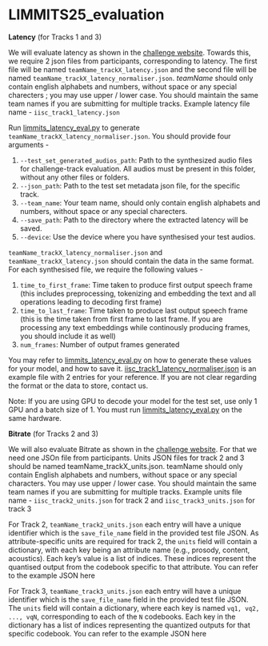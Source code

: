 # LIMMITS25_evaluation

**Latency** (for Tracks 1 and 3)

We will evaluate latency as shown in the [challenge website](https://sites.google.com/view/limmits25/challenge/challenge-evaluation). Towards this, we require 2 json files from participants, corresponding to latency. The first file will be named ``teamName_trackX_latency.json`` and the second file will be named ``teamName_trackX_latency_normaliser.json``. _teamName_ should only contain english alphabets and numbers, without space or any special charecters ; you may use upper / lower case. You should maintain the same team names if you are submitting for multiple tracks. Example latency file name - ``iisc_track1_latency.json``

Run [limmits_latency_eval.py](limmits_latency_eval.py) to generate ``teamName_trackX_latency_normaliser.json``. You should provide four arguments - 
1. ``--test_set_generated_audios_path``: Path to the synthesized audio files for challenge-track evaluation. All audios must be present in this folder, without any other files or folders.
2. ``--json_path``: Path to the test set metadata json file, for the specific track.
3. ``--team_name``: Your team name, should only contain english alphabets and numbers, without space or any special charecters.
4. ``--save_path``: Path to the directory where the extracted latency will be saved.
5. ``--device``: Use the device where you have synthesised your test audios. 

``teamName_trackX_latency_normaliser.json`` and ``teamName_trackX_latency.json`` should contain the data in the same format. For each synthesised file, we require the following values - 
1. ``time_to_first_frame``: Time taken to produce first output speech frame (this includes preprocessing, tokenizing and embedding the text and all operations leading to decoding first frame) 
2. ``time_to_last_frame``: Time taken to produce last output speech frame (this is the time taken from first frame to last frame. If you are processing any text embeddings while continously producing frames, you should include it as well)
3. ``num_frames``: Number of output frames generated
   
You may refer to [limmits_latency_eval.py](limmits_latency_eval.py) on how to generate these values for your model, and how to save it. [iisc_track1_latency_normaliser.json](iisc_track1_latency_normaliser.json) is an example file with 2 entries for your reference. If you are not clear regarding the format or the data to store, contact us.

Note: If you are using GPU to decode your model for the test set, use only 1 GPU and a batch size of 1. You must run [limmits_latency_eval.py](limmits_latency_eval.py) on the same hardware.







**Bitrate** (for Tracks 2 and 3)

We will also evaluate Bitrate as shown in the [challenge website](https://sites.google.com/view/limmits25/challenge/challenge-evaluation). For that we need one JSOn file from participants. Units JSON files for track 2 and 3  should be named  teamName_trackX_units.json. teamName should only contain English alphabets and numbers, without space or any special characters. You may use upper / lower case. You should maintain the same team names if you are submitting for multiple tracks. 
Example units file name - ``iisc_track2_units.json`` for track 2 and ``iisc_track3_units.json`` for track 3

	

For Track 2, ``teamName_track2_units.json`` each entry will have a unique identifier which is the ``save_file_name`` field in the provided test file JSON. As attribute-specific units are required for track 2, the ``units`` field will contain a dictionary, with each key being an attribute name (e.g., prosody, content, acoustics). Each key’s value is a list of indices. These indices represent the quantised output from the codebook specific to that attribute. You can refer to the example JSON here 



For Track 3, ``teamName_track3_units.json`` each entry will have a unique identifier which is the ``save_file_name`` field in the provided test file JSON. The ``units`` field will contain a dictionary, where each key is named ``vq1, vq2, ..., vqN``, corresponding to each of the ``N`` codebooks. Each key in the dictionary has a list of indices representing the quantized outputs for that specific codebook.	You can refer to the example JSON here 
